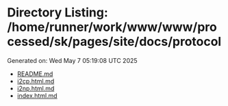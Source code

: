 # Directory Listing: /home/runner/work/www/www/processed/sk/pages/site/docs/protocol
Generated on: Wed May  7 05:19:08 UTC 2025

- [README.md](README.md)
- [i2cp.html.md](i2cp.html.md)
- [i2np.html.md](i2np.html.md)
- [index.html.md](index.html.md)
